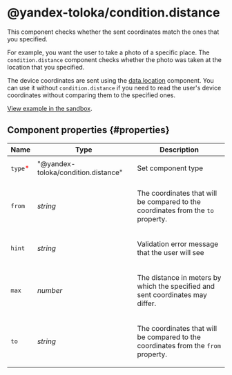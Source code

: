 # @yandex-toloka/condition.distance

This component checks whether the sent coordinates match the ones that you specified.

For example, you want the user to take a photo of a specific place. The `condition.distance` component checks whether the photo was taken at the location that you specified.

The device coordinates are sent using the [data.location](data.location.md) component. You can use it without `condition.distance` if you need to read the user's device coordinates without comparing them to the specified ones.

[View example in the sandbox](https://clck.ru/asSxk).

## Component properties {#properties}

| Name                                     | Type                                | Description                                                                               |
| ---------------------------------------- | ----------------------------------- | ----------------------------------------------------------------------------------------- |
| `type`<span style="color: red">\*</span> | "@yandex-toloka/condition.distance" | <p>Set component type</p>                                                                 |
| `from`                                   | _string_                            | <p>The coordinates that will be compared to the coordinates from the `to` property.</p>   |
| `hint`                                   | _string_                            | <p>Validation error message that the user will see</p>                                    |
| `max`                                    | _number_                            | <p>The distance in meters by which the specified and sent coordinates may differ.</p>     |
| `to`                                     | _string_                            | <p>The coordinates that will be compared to the coordinates from the `from` property.</p> |
